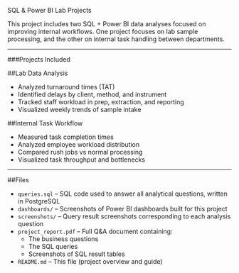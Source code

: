 SQL & Power BI Lab Projects

This project includes two SQL + Power BI data analyses focused on improving internal workflows. One project focuses on lab sample processing, and the other on internal task handling between departments.

---

###Projects Included

##Lab Data Analysis
- Analyzed turnaround times (TAT)
- Identified delays by client, method, and instrument
- Tracked staff workload in prep, extraction, and reporting
- Visualized weekly trends of sample intake

##Internal Task Workflow
- Measured task completion times
- Analyzed employee workload distribution
- Compared rush jobs vs normal processing
- Visualized task throughput and bottlenecks

---

##Files

- `queries.sql` – SQL code used to answer all analytical questions, written in PostgreSQL  
- `dashboards/` – Screenshots of Power BI dashboards built for this project  
- `screenshots/` – Query result screenshots corresponding to each analysis question  
- `project_report.pdf` – Full Q&A document containing:  
  - The business questions  
  - The SQL queries  
  - Screenshots of SQL result tables  
- `README.md` – This file (project overview and guide)




